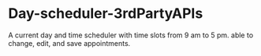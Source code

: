 # Day-scheduler-3rdPartyAPIs
A current day and time scheduler with time slots from 9 am to 5 pm. able to change, edit, and save appointments.
